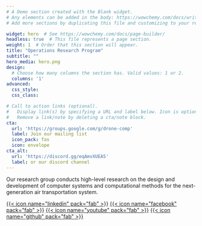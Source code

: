 ```yaml
---
# A Demo section created with the Blank widget.
# Any elements can be added in the body: https://wowchemy.com/docs/writing-markdown-latex/
# Add more sections by duplicating this file and customizing to your requirements.

widget: hero  # See https://wowchemy.com/docs/page-builder/
headless: true  # This file represents a page section.
weight: 1  # Order that this section will appear.
title: "Operations Research Program"
subtitle: ""
hero_media: hero.png
design:
  # Choose how many columns the section has. Valid values: 1 or 2.
  columns: '1'
advanced:
  css_style:
  css_class:

# Call to action links (optional).
#   Display link(s) by specifying a URL and label below. Icon is optional for `cta`.
#   Remove a link/note by deleting a cta/note block.
cta:
  url: 'https://groups.google.com/g/drone-comp'
  label: Join our mailing list
  icon_pack: fas
  icon: envelope
cta_alt:
  url: 'https://discord.gg/eqAmvXUEA5'
  label: or our discord channel
---
```


Our research group conducts high-level research on the design and development
of computer systems and computational methods for the next-generation air
transportation system.

[{{< icon name="linkedin" pack="fab" >}}](https://www.linkedin.com/company/76928182/)
[{{< icon name="facebook" pack="fab" >}}](https://www.facebook.com/drone.comp.7)
[{{< icon name="youtube" pack="fab" >}}](https://www.youtube.com/channel/UC6g9n3EuVUNb19h8Oh9LynA)
[{{< icon name="github" pack="fab" >}}](https://github.com/drone-comp)
